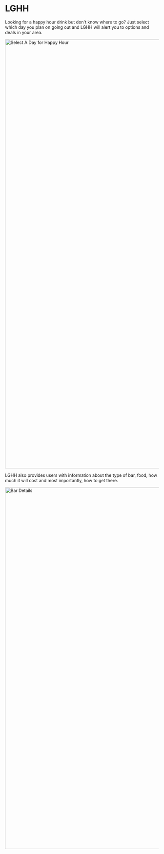 # LGHH
Looking for a happy hour drink but don't know where to go? Just select which day you plan on going out and LGHH will alert you to options and deals in your area.

<img width="1407" alt="Select A Day for Happy Hour" src="https://user-images.githubusercontent.com/23281670/38099303-e01da7ee-333f-11e8-8c0c-272a74047fe1.png">

LGHH also provides users with information about the type of bar, food, how much it will cost and most importantly, how to get there.

<img width="1186" alt="Bar Details" src="https://user-images.githubusercontent.com/23281670/38099675-dba2eab6-3340-11e8-86aa-d0d208194094.png">
